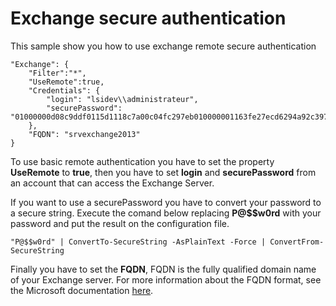 # Exchange secure authentication

This sample show you how to use exchange remote secure authentication

```
"Exchange": {
    "Filter":"*",
    "UseRemote":true,
    "Credentials": {
        "login": "lsidev\\administrateur",
        "securePassword": "01000000d08c9ddf0115d1118c7a00c04fc297eb010000001163fe27ecd6294a92c3979e719f722a0000000002000000000003660000c00000001000000099c443befa4a3480dc92861e79581bdf0000000004800000a00000001000000038b5aba5ed0b33d86cae9d85b7e07594200000006d6335ee82797996c6089745dbd723e80d5aac58cebbf1fa029db83e7c98c6bb14000000da5c15b6a8b6ed0c8b38bfeba6c10d749c044103"
    },
    "FQDN": "srvexchange2013"
}
```
To use basic remote authentication you have to set the property **UseRemote** to **true**, then you have to set **login** and **securePassword** from an account that can access the Exchange Server.

If you want to use a securePassword you have to convert your password to a secure string. Execute the comand below replacing **P@$$w0rd** with your password and put the result on the configuration file.

```
"P@$$w0rd" | ConvertTo-SecureString -AsPlainText -Force | ConvertFrom-SecureString
```

Finally you have to set the **FQDN**, FQDN is the fully qualified domain name of your Exchange server.
For more information about the FQDN format, see the Microsoft documentation [here](https://docs.microsoft.com/en-us/powershell/exchange/exchange-server/connect-to-exchange-servers-using-remote-powershell?view=exchange-ps#connect-to-a-remote-exchange-server).